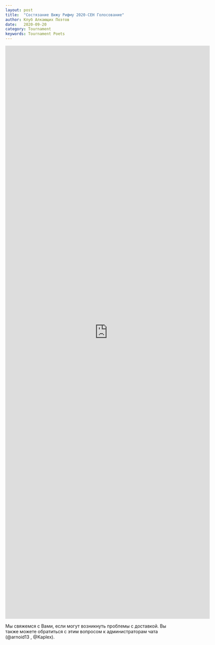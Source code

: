 ```yaml
---
layout: post
title:  "Состязание Вижу Рифму 2020-СЕН Голосование"
author: Клуб Алкающих Поэтов
date:   2020-09-20
category: Tournament
keywords: Tournament Poets
---
```


<!--more-->

<iframe src="https://docs.google.com/forms/d/e/1FAIpQLScg-P5_UQByMf7NfdszL2DXnYbcl2YdPdJbv0MOPqpTLChFqw/viewform?embedded=true" width="640" height="1790" frameborder="0" marginheight="0" marginwidth="0">Loading…</iframe>

Мы свяжемся с Вами, если могут возникнуть проблемы с доставкой. Вы также можете обратиться с этим вопросом к администраторам чата (@arnoid13 , @Kaplex).
